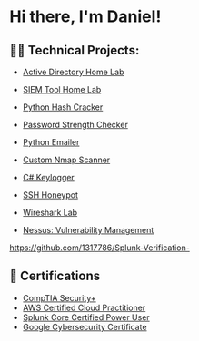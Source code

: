 <h1>Hi there, I'm Daniel!</h1>

<h2>👨‍💻 Technical Projects:</h2>


- [Active Directory Home Lab](https://github.com/1317786/ActiveDirectoryLab)

- [SIEM Tool Home Lab](https://github.com/1317786/SIEMHomeLab)
  
- [Python Hash Cracker](https://github.com/1317786/Python-Hash-Cracker)

- [Password Strength Checker](https://github.com/1317786/Password-Strength-Checker)

- [Python Emailer](https://github.com/1317786/Python-Emailer-)

- [Custom Nmap Scanner](https://github.com/1317786/Custom-Nmap-Scanner)

- [C# Keylogger](https://github.com/1317786/Keylogger)

- [SSH Honeypot](https://github.com/1317786/SSH-Honeypot)

- [Wireshark Lab](https://github.com/1317786/Wireshark-Lab)

- [Nessus: Vulnerability Management](https://github.com/1317786/Nessus-Vulnerability-Management)






https://github.com/1317786/Splunk-Verification-


  

<h2>📝 Certifications</h2>



- [CompTIA Security+](https://github.com/1317786/Security-Verification)
- [AWS Certified Cloud Practitioner](https://cp.certmetrics.com/amazon/en/public/verify/credential/61470c670a794788ab9422008cc2beb8)
- [Splunk Core Certified Power User](https://github.com/1317786/Splunk-Verification-)
- [Google Cybersecurity Certificate](https://www.credly.com/badges/aba3ca12-6933-42ec-8a87-e0061fe98b4b/public_url)





